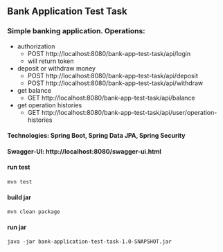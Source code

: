 ## Bank Application Test Task

### Simple banking application. Operations: 
 - authorization
    - POST http://localhost:8080/bank-app-test-task/api/login
    - will return token
 - deposit or withdraw money
    - POST http://localhost:8080/bank-app-test-task/api/deposit
    - POST http://localhost:8080/bank-app-test-task/api/withdraw
 - get balance
    - GET http://localhost:8080/bank-app-test-task/api/balance
 - get operation histories
    - GET http://localhost:8080/bank-app-test-task/api/user/operation-histories
 
#### Technologies: Spring Boot, Spring Data JPA, Spring Security

#### Swagger-UI: http://localhost:8080/swagger-ui.html

#### run test
`mvn test`

#### build jar
`mvn clean package`

#### run jar
`java -jar bank-application-test-task-1.0-SNAPSHOT.jar`

